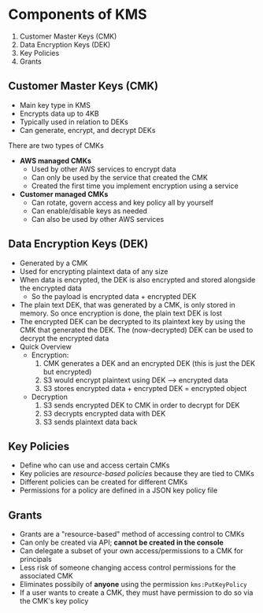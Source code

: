 # Components of KMS

1. Customer Master Keys (CMK)
2. Data Encryption Keys (DEK)
3. Key Policies
4. Grants

## Customer Master Keys (CMK)
* Main key type in KMS
* Encrypts data up to 4KB
* Typically used in relation to DEKs
* Can generate, encrypt, and decrypt DEKs

There are two types of CMKs
* **AWS managed CMKs**
	* Used by other AWS services to encrypt data
	* Can only be used by the service that created the CMK
	* Created the first time you implement encryption using a service
* **Customer managed CMKs**
	* Can rotate, govern access and key policy all by yourself
	* Can enable/disable keys as needed
	* Can also be used by other AWS services

## Data Encryption Keys (DEK)
* Generated by a CMK
* Used for encrypting plaintext data of any size
* When data is encrypted, the DEK is also encrypted and stored alongside the encrypted data
	* So the payload is encrypted data + encrypted DEK
* The plain text DEK, that was generated by a CMK, is only stored in memory. So once encryption is done, the plain text DEK is lost
* The encrypted DEK can be decrypted to its plaintext key by using the CMK that generated the DEK. The (now-decrypted) DEK can be used to decrypt the encrypted data
* Quick Overview
	* Encryption:
		1. CMK generates a DEK and an encrypted DEK (this is just the DEK but encrypted)
		2. S3 would encrypt plaintext using DEK --> encrypted data
		3. S3 stores encrypted data + encrypted DEK = encrypted object
	* Decryption
		1. S3 sends encrypted DEK to CMK in order to decrypt for DEK
		2. S3 decrypts encrypted data with DEK
		3. S3 sends plaintext data back

## Key Policies
* Define who can use and access certain CMKs
* Key policies are *resource-based policies* because they are tied to CMKs
* Different policies can be created for different CMKs
* Permissions for a policy are defined in a JSON key policy file

## Grants
* Grants are a "resource-based" method of accessing control to CMKs
* Can only be created via API; **cannot be created in the console**
* Can delegate a subset of your own access/permissions to a CMK for principals
* Less risk of someone changing access control permissions for the associated CMK
* Eliminates possibily of **anyone** using the permission `kms:PutKeyPolicy`
* If a user wants to create a CMK, they must have permission to do so via the CMK's key policy
